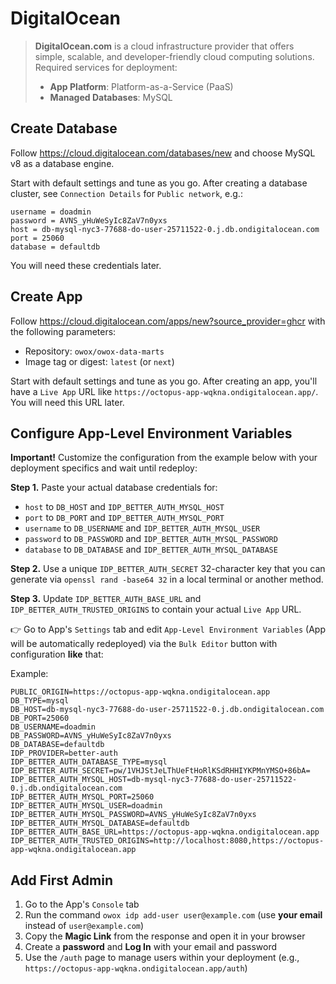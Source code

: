 # DigitalOcean

> **DigitalOcean.com** is a cloud infrastructure provider that offers simple, scalable, and developer-friendly cloud computing solutions. Required services for deployment:
>
> * **App Platform**: Platform-as-a-Service (PaaS)
> * **Managed Databases**: MySQL

## Create Database

Follow <https://cloud.digitalocean.com/databases/new> and choose MySQL v8 as a database engine.

Start with default settings and tune as you go. After creating a database cluster, see `Connection Details` for `Public network`, e.g.:

```text
username = doadmin
password = AVNS_yHuWeSyIc8ZaV7n0yxs
host = db-mysql-nyc3-77688-do-user-25711522-0.j.db.ondigitalocean.com
port = 25060
database = defaultdb
```

You will need these credentials later.

## Create App

Follow <https://cloud.digitalocean.com/apps/new?source_provider=ghcr> with the following parameters:

* Repository: `owox/owox-data-marts`
* Image tag or digest: `latest` (or `next`)

Start with default settings and tune as you go. After creating an app, you'll have a `Live App` URL like `https://octopus-app-wqkna.ondigitalocean.app/`. You will need this URL later.

## Configure App-Level Environment Variables

**Important!** Customize the configuration from the example below with your deployment specifics and wait until redeploy:

**Step 1.** Paste your actual database credentials for:

* `host` to `DB_HOST` and `IDP_BETTER_AUTH_MYSQL_HOST`
* `port` to `DB_PORT` and `IDP_BETTER_AUTH_MYSQL_PORT`
* `username` to `DB_USERNAME` and `IDP_BETTER_AUTH_MYSQL_USER`
* `password` to `DB_PASSWORD` and `IDP_BETTER_AUTH_MYSQL_PASSWORD`
* `database` to `DB_DATABASE` and `IDP_BETTER_AUTH_MYSQL_DATABASE`

**Step 2.** Use a unique `IDP_BETTER_AUTH_SECRET` 32-character key that you can generate via `openssl rand -base64 32` in a local terminal or another method.

**Step 3.** Update `IDP_BETTER_AUTH_BASE_URL` and `IDP_BETTER_AUTH_TRUSTED_ORIGINS` to contain your actual `Live App` URL.

👉 Go to App's `Settings` tab and edit `App-Level Environment Variables` (App will be automatically redeployed) via the `Bulk Editor` button with configuration **like** that:

Example:

```text
PUBLIC_ORIGIN=https://octopus-app-wqkna.ondigitalocean.app
DB_TYPE=mysql
DB_HOST=db-mysql-nyc3-77688-do-user-25711522-0.j.db.ondigitalocean.com
DB_PORT=25060
DB_USERNAME=doadmin
DB_PASSWORD=AVNS_yHuWeSyIc8ZaV7n0yxs
DB_DATABASE=defaultdb
IDP_PROVIDER=better-auth
IDP_BETTER_AUTH_DATABASE_TYPE=mysql
IDP_BETTER_AUTH_SECRET=pw/1VHJStJeLThUeFtHoRlKSdRHHIYKPMnYMSO+86bA=
IDP_BETTER_AUTH_MYSQL_HOST=db-mysql-nyc3-77688-do-user-25711522-0.j.db.ondigitalocean.com
IDP_BETTER_AUTH_MYSQL_PORT=25060
IDP_BETTER_AUTH_MYSQL_USER=doadmin
IDP_BETTER_AUTH_MYSQL_PASSWORD=AVNS_yHuWeSyIc8ZaV7n0yxs
IDP_BETTER_AUTH_MYSQL_DATABASE=defaultdb
IDP_BETTER_AUTH_BASE_URL=https://octopus-app-wqkna.ondigitalocean.app
IDP_BETTER_AUTH_TRUSTED_ORIGINS=http://localhost:8080,https://octopus-app-wqkna.ondigitalocean.app
```

## Add First Admin

1. Go to the App's `Console` tab
2. Run the command `owox idp add-user user@example.com` (use **your email** instead of `user@example.com`)
3. Copy the **Magic Link** from the response and open it in your browser
4. Create a **password** and **Log In** with your email and password
5. Use the `/auth` page to manage users within your deployment (e.g., `https://octopus-app-wqkna.ondigitalocean.app/auth`)
